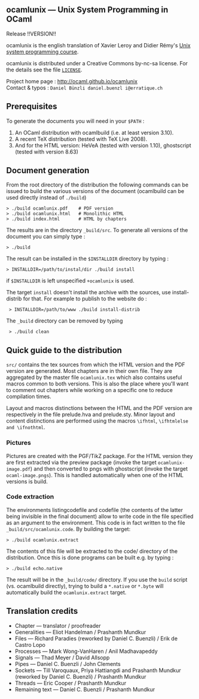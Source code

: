 ocamlunix — Unix System Programming in OCaml
-------------------------------------------------------------------------------
Release !!VERSION!!

ocamlunix is the english translation of Xavier Leroy and Didier Rémy's
[Unix system programming course][1].

ocamlunix is distributed under a Creative Commons by-nc-sa
license. For the details see the file [`LICENSE`](LICENSE).

[1]: http://gallium.inria.fr/~remy/camlunix/ 

Project home page : http://ocaml.github.io/ocamlunix  
Contact & typos : `Daniel Bünzli daniel.buenzl i@erratique.ch`


## Prerequisites

To generate the documents you will need in your `$PATH` :

1. An OCaml distribution with ocamlbuild (i.e. at least version 3.10).
2. A recent TeX distribution (tested with TeX Live 2008).
3. And for the HTML version: HeVeA (tested with version 1.10),
   ghostscript (tested with version 8.63)


## Document generation

From the root directory of the distribution the following commands can
be issued to build the various versions of the document (ocamlbuild
can be used directly instead of `./build`)

    > ./build ocamlunix.pdf    # PDF version
    > ./build ocamlunix.html   # Monolithic HTML
    > ./build index.html       # HTML by chapters

The results are in the directory `_build/src`. To generate all versions
of the document you can simply type :

    > ./build

The result can be installed in the `$INSTALLDIR` directory by typing :

    > INSTALLDIR=/path/to/instal/dir ./build install

if `$INSTALLDIR` is left unspecified `+ocamlunix` is used. 

The target `install` doesn't install the archive with the sources, use
install-distrib for that. For example to publish to the website do :

     > INSTALLDIR=/path/to/www ./build install-distrib

The `_build` directory can be removed by typing

     > ./build clean


## Quick guide to the distribution

`src/` contains the tex sources from which the HTML version and the
PDF version are generated. Most chapters are in their own file. They
are aggregated by the master file `ocamlunix.tex` which also contains
useful macros common to both versions. This is also the place where
you'll want to comment out chapters while working on a specific one to
reduce compilation times.

Layout and macros distinctions between the HTML and the PDF version
are respectively in the file prelude.hva and prelude.sty. Minor layout
and content distinctions are performed using the macros `\ifhtml`,
`\ifhtmlelse and \ifnothtml`.


### Pictures

Pictures are created with the PGF/TikZ package. For the HTML version
they are first extracted via the preview package (invoke the target
`ocamlunix-image.pdf`) and then converted to pngs with ghostscript
(invoke the target `ocaml-image.pngs`). This is handled automatically
when one of the HTML versions is build.


### Code extraction

The environments listingcodefile and codefile (the contents of the
latter being invisible in the final document) allow to write code in
the file specified as an argument to the environment. This code is in
fact written to the file `_build/src/ocamlunix.code`. By building the
target:

    > ./build ocamlunix.extract

The contents of this file will be extracted to the code/ directory of
the distribution. Once this is done programs can be built e.g. by
typing :

    > ./build echo.native

The result will be in the `_build/code/` directory. If you use the
`build` script (vs. ocamlbuild directly), trying to build a `*.native`
or `*.byte` will automatically build the `ocamlunix.extract` target.


## Translation credits

* Chapter — translator / proofreader
* Generalities — Eliot Handelman / Prashanth Mundkur
* Files — Richard Paradies (reworked by Daniel C. Buenzli) /
  Erik de Castro Lopo
* Processes — Mark Wong-VanHaren / Anil Madhavapeddy
* Signals — Thad Meyer / David Allsopp
* Pipes — Daniel C. Buenzli / John Clements
* Sockets — Till Varoquaux, Priya Hattiangdi and Prashanth Mundkur 
  (reworked by Daniel C. Buenzli) / Prashanth Mundkur
* Threads — Eric Cooper / Prashanth Mundkur
* Remaining text — Daniel C. Buenzli / Prashanth Mundkur





